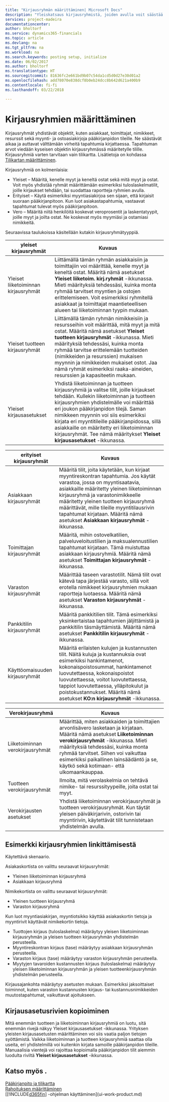 ```yaml
---
title: "Kirjausryhmän määrittäminen| Microsoft Docs"
description: "Yleiskatsaus kirjausryhmistä, joiden avulla voit säästää aikaa ja välttää virheitä tapahtumia kirjattaessa."
services: project-madeira
documentationcenter: 
author: bholtorf
ms.service: dynamics365-financials
ms.topic: article
ms.devlang: na
ms.tgt_pltfrm: na
ms.workload: na
ms.search.keywords: posting setup, initialize
ms.date: 06/02/2017
ms.author: bholtorf
ms.translationtype: HT
ms.sourcegitcommit: 81636fc2e661bd9b07c54da1cd5d0d27e30d01a2
ms.openlocfilehash: add78070e838dcf8b0eb24dcc8b642d621a400b9
ms.contentlocale: fi-fi
ms.lasthandoff: 03/22/2018

---
```

# <a name="setting-up-posting-groups"></a>Kirjausryhmien määrittäminen
Kirjausryhmät yhdistävät objektit, kuten asiakkaat, toimittajat, nimikkeet, resurssit sekä myynti- ja ostoasiakirjoja pääkirjanpidon tileille. Ne säästävät aikaa ja auttavat välttämään virheitä tapahtumia kirjattaessa. Tapahtuman arvot viedään kyseisen objektin kirjausryhmässä määritetylle tilille. Kirjausryhmiä varten tarvitaan vain tilikartta. Lisätietoja on kohdassa [Tilikartan määrittäminen](finance-setup-chart-accounts.md).  

Kirjausryhmiä on kolmenlaisia:  

* Yleiset – Määritä, kenelle myyt ja keneltä ostat sekä mitä myyt ja ostat. Voit myös yhdistää ryhmät määrittämään esimerkiksi tuloslaskelmatilit, joille kirjaukset tehdään, tai suodattaa raportteja ryhmien avulla.  
* Erityiset – Käytä esimerkiksi myyntiasiakirjoa sen sijaan, että kirjaisit suoraan pääkirjanpitoon. Kun luot asiakastapahtumia, vastaavat tapahtumat tulevat myös pääkirjanpitoon.  
* Vero – Määritä niitä henkilöitä koskevat veroprosentit ja laskentatyypit, joille myyt ja joilta ostat. Ne koskevat myös myymiäsi ja ostamiasi nimikkeitä.

Seuraavissa taulukoissa käsitellään kutakin kirjausryhmätyyppiä.  

| yleiset kirjausryhmät | Kuvaus |
| --- | --- |
| Yleiset liiketoiminnan kirjausryhmät |Liittämällä tämän ryhmän asiakkaisiin ja toimittajiin voi määrittää, kenelle myyt ja keneltä ostat. Määritä nämä asetukset **Yleiset liiketoim. kirj.ryhmät** -ikkunassa. Mieti määrityksiä tehdessäsi, kuinka monta ryhmää tarvitset myyntien ja ostojen erittelemiseen. Voit esimerkiksi ryhmitellä asiakkaat ja toimittajat maantieteellisen alueen tai liiketoiminnan tyypin mukaan. |
| Yleiset tuotteen kirjausryhmät |Liittämällä tämän ryhmän nimikkeisiin ja resursseihin voit määrittää, mitä myyt ja mitä ostat. Määritä nämä asetukset **Yleiset tuotteen kirjausryhmät** -ikkunassa. Mieti määrityksiä tehdessäsi, kuinka monta ryhmää tarvitse erittelemään tuotteiden (nimikkeiden ja resurssien) mukaisen myynnin ja nimikkeiden mukaiset ostot. Jaa nämä ryhmät esimerkiksi raaka-aineiden, resurssien ja kapasiteetin mukaan. |
| Yleiset kirjausasetukset |Yhdistä liiketoiminnan ja tuotteen kirjausryhmiä ja valitse tilit, joille kirjaukset tehdään. Kullekin liiketoiminnan ja tuotteen kirjausryhmien yhdistelmälle voi määrittää eri joukon pääkirjanpidon tilejä. Saman nimikkeen myynnin voi siis esimerkiksi kirjata eri myyntitileille pääkirjanpidossa, sillä asiakkaille on määritetty eri liiketoiminnan kirjausryhmät. Tee nämä määritykset **Yleiset kirjausasetukset** -ikkunassa. |

| erityiset kirjausryhmät | Kuvaus |
| --- | --- |
| Asiakkaan kirjausryhmät |Määritä tilit, joita käytetään, kun kirjaat myyntireskontran tapahtumia. Jos käytät varastoa, jossa on myyntisaatavia, asiakkaille määritetty yleinen liiketoiminnan kirjausryhmä ja varastonimikkeelle määritetty yleinen tuotteen kirjausryhmä määrittävät, mille tileille myyntitilausrivin tapahtumat kirjataan. Määritä nämä asetukset **Asiakkaan kirjausryhmät** -ikkunassa. |
| Toimittajan kirjausryhmät |Määritä, mihin ostovelkatilien, palveluveloitustilien ja maksualennustilien tapahtumat kirjataan. Tämä muistuttaa asiakkaan kirjausryhmiä. Määritä nämä asetukset **Toimittajan kirjausryhmät** -ikkunassa. |
| Varaston kirjausryhmät |Määrittää taseen varastotilit. Nämä tilit ovat kätevä tapa järjestää varasto, sillä voit erotella nimikkeet kirjausryhmien mukaan raportteja luotaessa. Määritä nämä asetukset **Varaston kirjausryhmät** -ikkunassa. |
| Pankkitilin kirjausryhmät |Määritä pankkitilien tilit. Tämä esimerkiksi yksinkertaistaa tapahtumien jäljittämistä ja pankkitilin täsmäyttämistä. Määritä nämä asetukset **Pankkitilin kirjausryhmät** -ikkunassa. |
| Käyttöomaisuuden kirjausryhmät |Määritä erilaisten kulujen ja kustannusten tilit. Näitä kuluja ja kustannuksia ovat esimerkiksi hankintamenot, kokonaispoistosummat, hankintamenot luovutettaessa, kokonaispoistot luovutettaessa, voitot luovutettaessa, tappiot luovutettaessa, ylläpitokulut ja poistokustannukset. Määritä nämä asetukset **KO:n kirjausryhmät** -ikkunassa. |

| Verokirjausryhmä | Kuvaus |
| --- | --- |
| Liiketoiminnan verokirjausryhmät |Määrittää, miten asiakkaiden ja toimittajien arvonlisävero lasketaan ja kirjataan. Määritä nämä asetukset **Liiketoiminnan verokirjausryhmät** -ikkunassa. Mieti määrityksiä tehdessäsi, kuinka monta ryhmää tarvitset. Siihen voi vaikuttaa esimerkiksi paikallinen lainsäädäntö ja se, käytkö sekä kotimaan- että ulkomaankauppaa. |
| Tuotteen verokirjausryhmät |Ilmoita, mitä verolaskelmia on tehtävä nimike- tai resurssityypeille, joita ostat tai myyt. |
| Verokirjausten asetukset |Yhdistä liiketoiminnan verokirjausryhmät ja tuotteen verokirjausryhmät. Kun täytät yleisen päiväkirjarivin, ostorivin tai myyntirivin, käytettävät tilit tunnistetaan yhdistelmän avulla. |

## <a name="example-of-linking-posting-groups"></a>Esimerkki kirjausryhmien linkittämisestä
Käytettävä skenaario.  

Asiakaskortista on valittu seuraavat kirjausryhmät:  

* Yleinen liiketoiminnan kirjausryhmä
* Asiakkaan kirjausryhmä  

Nimikekortista on valittu seuraavat kirjausryhmät:  

* Yleinen tuotteen kirjausryhmä  
* Varaston kirjausryhmä  

Kun luot myyntiasiakirjan, myyntiotsikko käyttää asiakaskortin tietoja ja myyntirivit käyttävät nimikekortin tietoja.  

* Tuottojen kirjaus (tuloslaskelma) määräytyy yleisen liiketoiminnan kirjausryhmän ja yleisen tuotteen kirjausryhmän yhdistelmän perusteella.  
* Myyntireskontran kirjaus (tase) määräytyy asiakkaan kirjausryhmän perusteella.  
* Varaston kirjaus (tase) määräytyy varaston kirjausryhmän perusteella.  
* Myytyjen tavaroiden kustannusten kirjaus (tuloslaskelma) määräytyy yleisen liiketoiminnan kirjausryhmän ja yleisen tuotteenkirjausryhmän yhdistelmän perusteella.  

Kirjausajankohta määräytyy asetusten mukaan. Esimerkiksi jaksoittaiset toiminnot, kuten varaston kustannusten kirjaus- tai kustannusnimikkeiden muutostapahtumat, vaikuttavat ajoitukseen.

## <a name="copying-posting-setup-lines"></a>Kirjausasetusrivien kopioiminen
Mitä enemmän tuotteen ja liiketoiminnan kirjausryhmiä on luotu, sitä enemmän rivejä näkyy Yleiset kirjausasetukset -ikkunassa. Yrityksen yleisten kirjausasetusten määrittäminen voi siis vaatia paljon tietojen syöttämistä. Vaikka liiketoiminnan ja tuotteen kirjausryhmiä saattaa olla useita, eri yhdistelmillä voi kuitenkin kirjata samoille pääkirjanpidon tileille. Manuaalisia vientejä voi rajoittaa kopioimalla pääkirjanpidon tilit aiemmin luodulta riviltä **Yleiset kirjausasetukset** -ikkunassa.

## <a name="see-also"></a>Katso myös .
[Pääkirjanpito ja tilikartta](finance-general-ledger.md)  
[Rahoituksen määrittäminen](finance-setup-finance.md)  
[[!INCLUDE[d365fin](includes/d365fin_md.md)] -ohjelman käyttäminen](ui-work-product.md)

